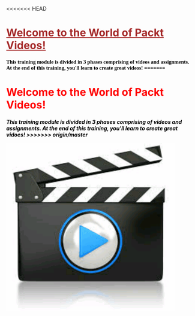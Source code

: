 <<<<<<< HEAD
<h1 style="text-decoration: underline; color:brown">Welcome to the World of Packt Videos!</h1>

<h4 style="color:black; font-family:Times New Roman">This training module is divided in 3 phases comprising of videos and assignments. At the end of this training, you'll learn to create great videos!
=======
<h1 style="color:red;">Welcome to the World of Packt Videos!</h1>

<h5 style="color:black;">This training module is divided in 3 phases comprising of videos and assignments. At the end of this training, you'll learn to create great vidoes!
>>>>>>> origin/master

![](videotogif_2016.09.03_14.46.07.gif)
  



